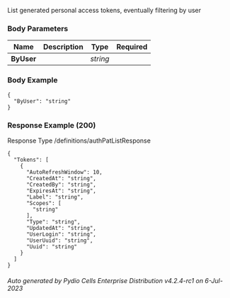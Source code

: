 






 
List generated personal access tokens, eventually filtering by user  


### Body Parameters

Name | Description | Type | Required
---|---|---|---
**ByUser** |  | _string_ |   


### Body Example
```
{
  "ByUser": "string"
}
```






### Response Example (200)
Response Type /definitions/authPatListResponse

```
{
  "Tokens": [
    {
      "AutoRefreshWindow": 10,
      "CreatedAt": "string",
      "CreatedBy": "string",
      "ExpiresAt": "string",
      "Label": "string",
      "Scopes": [
        "string"
      ],
      "Type": "string",
      "UpdatedAt": "string",
      "UserLogin": "string",
      "UserUuid": "string",
      "Uuid": "string"
    }
  ]
}
```




###### Auto generated by Pydio Cells Enterprise Distribution v4.2.4-rc1 on 6-Jul-2023
